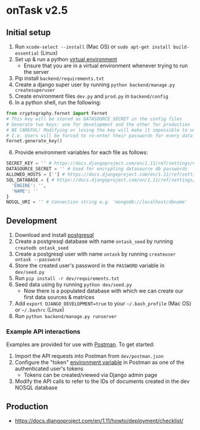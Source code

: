 # onTask v2.5

## Initial setup
1. Run `xcode-select --install` (Mac OS) or `sudo apt-get install build-essential` (Linux)
1. Set up & run a python [virtual environment](https://packaging.python.org/guides/installing-using-pip-and-virtualenv/)
    - Ensure that you are in a virtual environment whenever trying to run the server
2. Pip install `backend/requirements.txt`
3. Create a django super user by running `python backend/manage.py createsuperuser`
4. Create environment files `dev.py` and `prod.py` in `backend/config`
5. In a python shell, run the following:
```python
from cryptography.fernet import Fernet
# This key will be stored as DATASOURCE_SECRET in the config files
# Generate two keys: one for development and the other for production
# BE CAREFUL! Modifying or losing the key will make it impossible to unencrypt any datasource db passwords stored
# I.e. Users will be forced to re-enter their passwords for every data source
Fernet.generate_key()
```
6. Provide environment variables for each file as follows:
```python
SECRET_KEY = '' # https://docs.djangoproject.com/en/1.11/ref/settings/#secret-key
DATASOURCE_SECRET = '' # Used for encrypting datasource db passwords
ALLOWED_HOSTS = [''] # https://docs.djangoproject.com/en/1.11/ref/settings/#allowed-hosts
SQL_DATABASE = { # https://docs.djangoproject.com/en/1.11/ref/settings/#databases
  'ENGINE': '',
  'NAME': ''
}
NOSQL_URI = '' # Connection string e.g. 'mongodb://localhost/dbname'
```

## Development
1. Download and install [postgresql](https://www.postgresql.org/)
2. Create a postgresql database with name `ontask_seed` by running `createdb ontask_seed`
3. Create a postgresql user with name `ontask` by running `createuser ontask --password`
4. Store the created user's password in the `PASSWORD` variable in `dev/seed.py`
5. Run `pip install -r dev/requirements.txt`
6. Seed data using by running `python dev/seed.py`
    - Now there is a populated database with which we can create our first data sources & matrices
7. Add `export DJANGO_DEVELOPMENT=true` to your `~/.bash_profile` (Mac OS) or `~/.bashrc` (Linux)
8. Run `python backend/manage.py runserver`

### Example API interactions
Examples are provided for use with [Postman](https://www.getpostman.com/). To get started:
1. Import the API requests into Postman from `dev/postman.json`
2. Configure the "token" [environment variable](https://www.getpostman.com/docs/postman/environments_and_globals/manage_environments) in Postman as one of the authenticated user's tokens 
    - Tokens can be created/viewed via Django admin page
3. Modify the API calls to refer to the IDs of documents created in the dev NOSQL database


## Production
- https://docs.djangoproject.com/en/1.11/howto/deployment/checklist/